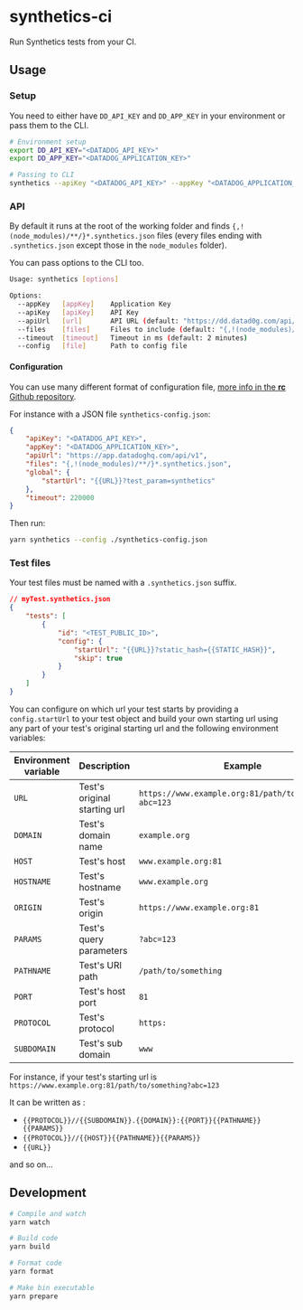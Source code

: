 # synthetics-ci
Run Synthetics tests from your CI.

## Usage

### Setup

You need to either have `DD_API_KEY` and `DD_APP_KEY` in your environment or pass them to the CLI.
```bash
# Environment setup
export DD_API_KEY="<DATADOG_API_KEY>"
export DD_APP_KEY="<DATADOG_APPLICATION_KEY>"

# Passing to CLI
synthetics --apiKey "<DATADOG_API_KEY>" --appKey "<DATADOG_APPLICATION_KEY>"
```

### API

By default it runs at the root of the working folder and finds `{,!(node_modules)/**/}*.synthetics.json` files (every files ending with `.synthetics.json` except those in the `node_modules` folder).

You can pass options to the CLI too.

```bash
Usage: synthetics [options]

Options:
  --appKey   [appKey]    Application Key
  --apiKey   [apiKey]    API Key
  --apiUrl   [url]       API URL (default: "https://dd.datad0g.com/api/v1")
  --files    [files]     Files to include (default: "{,!(node_modules)/**/}*.synthetics.json")
  --timeout  [timeout]   Timeout in ms (default: 2 minutes)
  --config   [file]      Path to config file
```

#### Configuration

You can use many different format of configuration file, [more info in the **rc** Github repository](https://github.com/dominictarr/rc#standards).

For instance with a JSON file `synthetics-config.json`:

```json
{
    "apiKey": "<DATADOG_API_KEY>",
    "appKey": "<DATADOG_APPLICATION_KEY>",
    "apiUrl": "https://app.datadoghq.com/api/v1",
    "files": "{,!(node_modules)/**/}*.synthetics.json",
    "global": {
        "startUrl": "{{URL}}?test_param=synthetics"
    },
    "timeout": 220000
}
```

Then run:

```bash
yarn synthetics --config ./synthetics-config.json
```

### Test files

Your test files must be named with a `.synthetics.json` suffix.

```json
// myTest.synthetics.json
{
    "tests": [
        {
            "id": "<TEST_PUBLIC_ID>",
            "config": {
                "startUrl": "{{URL}}?static_hash={{STATIC_HASH}}",
                "skip": true
            }
        }
    ]
}
```

You can configure on which url your test starts by providing a `config.startUrl` to your test object and build your own starting url using any part of your test's original starting url and the following environment variables: 

| Environment variable | Description                  | Example                                                |
|----------------------|------------------------------|--------------------------------------------------------|
| `URL`                | Test's original starting url | `https://www.example.org:81/path/to/something?abc=123` |
| `DOMAIN`             | Test's domain name           | `example.org`                                          |
| `HOST`               | Test's host             | `www.example.org:81`                                   |
| `HOSTNAME`           | Test's hostname              | `www.example.org`                                      |
| `ORIGIN`             | Test's origin                | `https://www.example.org:81`                           |
| `PARAMS`             | Test's query parameters      | `?abc=123`                                             |
| `PATHNAME`           | Test's URl path              | `/path/to/something`                                   |
| `PORT`               | Test's host port             | `81`                                                   |
| `PROTOCOL`           | Test's protocol              | `https:`                                               |
| `SUBDOMAIN`          | Test's sub domain            | `www`                                                  |

For instance, if your test's starting url is `https://www.example.org:81/path/to/something?abc=123`

It can be written as :

* `{{PROTOCOL}}//{{SUBDOMAIN}}.{{DOMAIN}}:{{PORT}}{{PATHNAME}}{{PARAMS}}`
* `{{PROTOCOL}}//{{HOST}}{{PATHNAME}}{{PARAMS}}`
* `{{URL}}`

and so on...

## Development

```bash
# Compile and watch
yarn watch

# Build code
yarn build

# Format code
yarn format

# Make bin executable
yarn prepare
```
